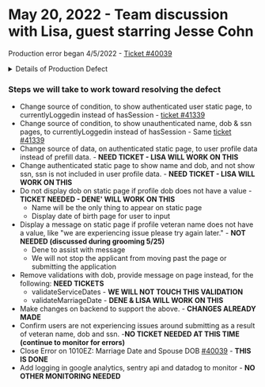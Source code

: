 # May 20, 2022 - Team discussion with Lisa, guest starring Jesse Cohn


Production error began 4/5/2022 - [Ticket #40039](https://app.zenhub.com/workspaces/10-10-health-apps-5fff0cfd1462b6000e320fc7/issues/department-of-veterans-affairs/va.gov-team/40039)

<details>
  <Summary>Details of Production Defect</Summary>

>## What happened?
>Veterans are complaining that they receive an error when they are filling out the online 10-10EZ application form. When filling in spouses DOB and marriage date it kicks back the date saying it is invalid. The error code that comes up reads that the marriage date is before the date of birth. The above error is being thrown at this block of ```vets-website``` [code here](https://github.com/department-of-veterans-affairs/vets-website/blob/ae3d33359eeea88929348a268b7921bf80b81bb2/src/applications/hca/validation.js#L55-L73). 
>
>We are hearing of approx 100 reports of this issue. 
>For additional details, notes and related tasks, see [Ticket #40039](https://app.zenhub.com/workspaces/10-10-health-apps-5fff0cfd1462b6000e320fc7/issues/department-of-veterans-affairs/va.gov-team/40039)
  
We have since removed date validation so that applications can be submitted.  We have been unable to reproduce the issue ourselves.
  
</details>

### Steps we will take to work toward resolving the defect
- Change source of condition, to show authenticated user static page, to currentlyLoggedin instead of hasSession - [ticket #41339](https://app.zenhub.com/workspaces/10-10-health-apps-5fff0cfd1462b6000e320fc7/issues/department-of-veterans-affairs/va.gov-team/41339)
- Change source of condition, to show unauthenticated name, dob & ssn pages, to currentlyLoggedin instead of hasSession - Same [ticket #41339](https://app.zenhub.com/workspaces/10-10-health-apps-5fff0cfd1462b6000e320fc7/issues/department-of-veterans-affairs/va.gov-team/41339)
- Change source of data, on authenticated static page, to user profile data instead of prefill data. - **NEED TICKET - LISA WILL WORK ON THIS**
- Change authenticated static page to show name and dob, and not show ssn, ssn is not included in user profile data. - **NEED TICKET - LISA WILL WORK ON THIS**
- Do not display dob on static page if profile dob does not have a value - **TICKET NEEDED - DENE' WILL WORK ON THIS**
     - Name will be the only thing to appear on static page
     - Display date of birth page for user to input
- Display a message on static page if profile veteran name does not have a value, like "we are experiencing issue please try again later."  - **NOT NEEDED (discussed during grooming 5/25)**
     - Dene to assist with message
     - We will not stop the applicant from moving past the page or submitting the application
- Remove validations with dob, provide message on page instead, for the following: **NEED TICKETS**
     - validateServiceDates - **WE WILL NOT TOUCH THIS VALIDATION**
     - validateMarriageDate - **DENE & LISA WILL WORK ON THIS**
- Make changes on backend to support the above. - **CHANGES ALREADY MADE**
- Confirm users are not experiencing issues around submitting as a result of veteran name, dob and ssn. -**NO TICKET NEEDED AT THIS TIME (continue to monitor for errors)**
- Close Error on 1010EZ: Marriage Date and Spouse DOB [#40039](https://app.zenhub.com/workspaces/10-10-health-apps-5fff0cfd1462b6000e320fc7/issues/department-of-veterans-affairs/va.gov-team/40039) - **THIS IS DONE**
- Add logging in google analytics, sentry api and datadog to monitor - **NO OTHER MONITORING NEEDED**
